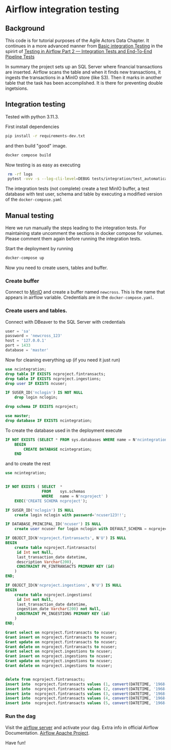 # Airflow integration testing


## Background

This code is for tutorial purposes of the Agile Actors Data Chapter. It continues in a more advanced manner from
[Basic integration Testing](https://github.com/fithisux/airflow-integration-testing) in the spirirt of
[Testing in Airflow Part 2 — Integration Tests and End-To-End Pipeline Tests](https://medium.com/@chandukavar/testing-in-airflow-part-2-integration-tests-and-end-to-end-pipeline-tests-af0555cd1a82)

In summary the project sets up an SQL Server where financial transactions are inserted. Airflow scans the table and when it finds new transactions, 
it ingests the transactions in a MinIO store (like S3). Then it marks in another table that the task has been accomplished. It is there for preventing double ingetsions.

## Integration testing

Tested with python 3.11.3.

First install dependencies

```bash
pip install -r requirements-dev.txt
```

and then build "good" image.

```bash
docker compose build
```


Now testing is as easy as executing

```bash
 rm -rf logs
 pytest -vvv -s --log-cli-level=DEBUG tests/integration/test_automatically_sample_dag.py
```

The integration tests (not complete) create a test MinIO buffer, a test database with test user, schema and table by executing a 
modified version of the `docker-compose.yaml`

## Manual testing

Here we run manually the steps leading to the integration tests. 
For maintaining state uncomment the sections in docker compose for volumes. 
Please comment them again before running the integration tests.

Start the deployment by running

```bash
docker-compose up
```

Now you need to create users, tables and buffer.

### Create buffer

Connect to [MinIO](http://127.0.0.1:9001) and create a buffer named `newcross`. This is the name that appears in airflow variable.
Credentials are in the `docker-compose.yaml`.


### Create users and tables.

Connect with DBeaver to the SQL Server with credentials

```python
user = 'sa'
password = 'newcross_123'
host = '127.0.0.1'
port = 1433
database = 'master'
```


Now for cleaning everything up (if you need it just run)

```sql
use ncintegration;
drop table IF EXISTS ncproject.fintransacts;
drop table IF EXISTS ncproject.ingestions;
drop user IF EXISTS ncuser;

IF SUSER_ID('nclogin') IS NOT NULL
	drop login nclogin;

drop schema IF EXISTS ncproject;

use master;
drop database IF EXISTS ncintegration;
```

To create the database used in the deployment execute

```sql
IF NOT EXISTS (SELECT * FROM sys.databases WHERE name = N'ncintegration')
    BEGIN
        CREATE DATABASE ncintegration;
    END
```

and to create the rest

```sql
use ncintegration;


IF NOT EXISTS ( SELECT  *
                FROM    sys.schemas
                WHERE   name = N'ncproject' )
    EXEC('CREATE SCHEMA ncproject');

IF SUSER_ID('nclogin') IS NULL
	create login nclogin with password='ncuser123!!';

IF DATABASE_PRINCIPAL_ID('ncuser') IS NULL
	create user ncuser for login nclogin with DEFAULT_SCHEMA = ncproject;

IF OBJECT_ID(N'ncproject.fintransacts', N'U') IS NULL
BEGIN
	create table ncproject.fintransacts(
	 id Int not Null,
	 last_transaction_date datetime,
	 description Varchar(200),
	 CONSTRAINT PK_FINTRANSACTS PRIMARY KEY (id)	
	)
END;

IF OBJECT_ID(N'ncproject.ingestions', N'U') IS NULL
BEGIN
	create table ncproject.ingestions(
	 id Int not Null,
	 last_transaction_date datetime,
	 ingestion_date Varchar(200) not Null,
	 CONSTRAINT PK_INGESTIONS PRIMARY KEY (id)	
	)
END;

Grant select on ncproject.fintransacts to ncuser;
Grant insert on ncproject.fintransacts to ncuser;
Grant update on ncproject.fintransacts to ncuser;
Grant delete on ncproject.fintransacts to ncuser;
Grant select on ncproject.ingestions to ncuser;
Grant insert on ncproject.ingestions to ncuser;
Grant update on ncproject.ingestions to ncuser;
Grant delete on ncproject.ingestions to ncuser;


delete from ncproject.fintransacts;
insert into  ncproject.fintransacts values (1, convert(DATETIME, '1968-10-23 12:45:37', 20), 'buy 1');
insert into  ncproject.fintransacts values (2, convert(DATETIME, '1968-10-24 12:45:37', 20), 'buy 2');
insert into  ncproject.fintransacts values (3, convert(DATETIME, '1968-10-25 12:45:37', 20), 'buy 3');
insert into  ncproject.fintransacts values (4, convert(DATETIME, '1968-10-26 12:45:37', 20), 'buy 4');
insert into  ncproject.fintransacts values (5, convert(DATETIME, '1968-10-27 12:45:37', 20), 'buy 5');

```

### Run the dag

Visit the [airflow server](http://localhost:8080) and activate your dag. Extra info in official Airflow Documentation.
[Airflow Apache Project](https://airflow.apache.org/).

Have fun!
